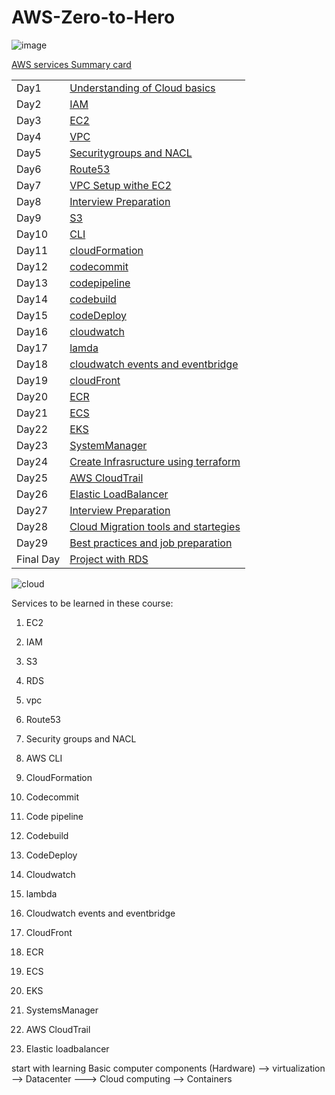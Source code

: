 # AWS-Zero-to-Hero

![image](https://github.com/charan-happy/AWS-Devops_Zero-to-Hero/assets/89054489/ac4faeee-ea09-43fb-9fc7-160a067be41c)


[AWS services Summary card](https://www.analogiescloud.com/service-summary-cards/)


|||
|---|---|
|Day1| [Understanding of Cloud basics](https://github.com/Charan-happy/AWS-Devops_Zero-to-Hero/tree/main/Day1)|
|Day2| [IAM](https://github.com/Charan-happy/AWS-Devops_Zero-to-Hero/tree/main/Day2)|
|Day3| [EC2](https://github.com/Charan-happy/AWS-Devops_Zero-to-Hero/tree/main/Day3)|
|Day4| [VPC](https://github.com/Charan-happy/AWS-Devops_Zero-to-Hero/tree/main/Day4)|
|Day5| [Securitygroups and NACL](https://github.com/Charan-happy/AWS-Devops_Zero-to-Hero/tree/main/Day5)|
|Day6| [Route53](https://github.com/Charan-happy/AWS-Devops_Zero-to-Hero/tree/main/Day6)|
|Day7| [VPC Setup withe EC2](https://github.com/Charan-happy/AWS-Devops_Zero-to-Hero/tree/main/Day7)|
|Day8| [Interview Preparation](https://github.com/Charan-happy/AWS-Devops_Zero-to-Hero/tree/main/Day8)|
|Day9| [S3](https://github.com/Charan-happy/AWS-Devops_Zero-to-Hero/tree/main/Day9)|
|Day10| [CLI](https://github.com/Charan-happy/AWS-Devops_Zero-to-Hero/tree/main/Day10)|
|Day11| [cloudFormation](https://github.com/Charan-happy/AWS-Devops_Zero-to-Hero/tree/main/Day11)|
|Day12| [codecommit](https://github.com/Charan-happy/AWS-Devops_Zero-to-Hero/tree/main/Day12)|
|Day13| [codepipeline](https://github.com/Charan-happy/AWS-Devops_Zero-to-Hero/tree/main/Day13)|
|Day14| [codebuild](https://github.com/Charan-happy/AWS-Devops_Zero-to-Hero/tree/main/Day14)|
|Day15| [codeDeploy](https://github.com/Charan-happy/AWS-Devops_Zero-to-Hero/tree/main/Day15) |
|Day16| [cloudwatch](https://github.com/Charan-happy/AWS-Devops_Zero-to-Hero/tree/main/Day16)|
|Day17| [lamda](https://github.com/Charan-happy/AWS-Devops_Zero-to-Hero/tree/main/Day17)|
|Day18| [cloudwatch events and eventbridge](https://github.com/Charan-happy/AWS-Devops_Zero-to-Hero/tree/main/Day18)|
|Day19| [cloudFront](https://github.com/Charan-happy/AWS-Devops_Zero-to-Hero/tree/main/Day19)|
|Day20| [ECR](https://github.com/Charan-happy/AWS-Devops_Zero-to-Hero/tree/main/Day20)|
|Day21| [ECS](https://github.com/Charan-happy/AWS-Devops_Zero-to-Hero/tree/main/Day21)|
|Day22| [EKS](https://github.com/Charan-happy/AWS-Devops_Zero-to-Hero/tree/main/Day22)|
|Day23| [SystemManager](https://github.com/Charan-happy/AWS-Devops_Zero-to-Hero/tree/main/Day23)|
|Day24| [Create Infrasructure using terraform](https://github.com/Charan-happy/AWS-Devops_Zero-to-Hero/tree/main/Day24)|
|Day25| [AWS CloudTrail](https://github.com/Charan-happy/AWS-Devops_Zero-to-Hero/tree/main/Day25)|
|Day26| [Elastic LoadBalancer](https://github.com/Charan-happy/AWS-Devops_Zero-to-Hero/tree/main/Day26)|
|Day27| [Interview Preparation](https://github.com/Charan-happy/AWS-Devops_Zero-to-Hero/tree/main/Day27)|
|Day28| [Cloud Migration tools and startegies](https://github.com/Charan-happy/AWS-Devops_Zero-to-Hero/tree/main/Day28)|
|Day29| [Best practices and job preparation](https://github.com/Charan-happy/AWS-Devops_Zero-to-Hero/tree/main/Day29)|
|Final Day| [Project with RDS](https://github.com/Charan-happy/AWS-Devops_Zero-to-Hero/tree/main/Day30)|

 ![cloud](/Images/The_Cloud.jpg)
 
Services to be learned in these course:

1. EC2 

2. IAM

3. S3

4. RDS

5. vpc

6. Route53

7. Security groups and NACL

8. AWS CLI

9. CloudFormation

10. Codecommit

11. Code pipeline

12. Codebuild

13. CodeDeploy

14. Cloudwatch

15. lambda

16. Cloudwatch events and eventbridge

17. CloudFront

18. ECR

19. ECS

20. EKS

21. SystemsManager

22. AWS CloudTrail

23. Elastic loadbalancer


start with learning Basic computer components (Hardware) -->  virtualization --> Datacenter ---> Cloud computing --> Containers



